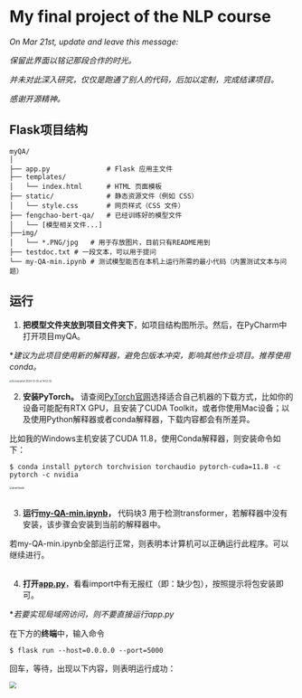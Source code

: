 # My final project of the NLP course

*On Mar 21st, update and leave this message:*

*保留此界面以铭记那段合作的时光。*

*并未对此深入研究，仅仅是跑通了别人的代码，后加以定制，完成结课项目。*

*感谢开源精神。*

## Flask项目结构

```
myQA/
│
├── app.py              # Flask 应用主文件
├── templates/
│   └── index.html      # HTML 页面模板
├── static/             # 静态资源文件（例如 CSS）
│   └── style.css       # 网页样式（CSS 文件）
├── fengchao-bert-qa/   # 已经训练好的模型文件
│	└── [模型相关文件...]
├──img/
│	└── *.PNG/jpg	# 用于存放图片，目前只有README用到
├──	testdoc.txt	# 一段文本，可以用于提问
└──	my-QA-min.ipynb	# 测试模型能否在本机上运行所需的最小代码（内置测试文本与问题）
```



## 运行

1. **把模型文件夹放到项目文件夹下**，如项目结构图所示。然后，在PyCharm中打开项目myQA。

**建议为此项目使用新的解释器，避免包版本冲突，影响其他作业项目。推荐使用conda。*

<img src="./img/using_new_interp.png" alt="Screenshot 2024-12-05 at 14.53.32" style="zoom:30%;" />

2. **安装PyTorch。**  请查阅[PyTorch官网](https://pytorch.org/get-started/locally/)选择适合自己机器的下载方式，比如你的设备可能配有RTX GPU，且安装了CUDA Toolkit，或者你使用Mac设备；以及使用Python解释器或者conda解释器，下载内容都会有所差异。

比如我的Windows主机安装了CUDA 11.8，使用Conda解释器，则安装命令如下：

```
$ conda install pytorch torchvision torchaudio pytorch-cuda=11.8 -c pytorch -c nvidia
```

<img src="./img/torch_ins.png" alt="downloads" style="zoom:30%;" />
<br>
<br>

3. **运行[my-QA-min.ipynb](./my-QA-min.ipynb)，** 代码块3 用于检测transformer，若解释器中没有安装，该步骤会安装到当前的解释器中。

若my-QA-min.ipynb全部运行正常，则表明本计算机可以正确运行此程序。可以继续进行。
<br>
<br>


4. **打开[app.py](./app.py)**，看看import中有无报红（即：缺少包），按照提示将包安装即可。



**若要实现局域网访问，则不要直接运行app.py*

在下方的**终端**中，输入命令

```
$ flask run --host=0.0.0.0 --port=5000
```

回车，等待，出现以下内容，则表明运行成功：

<img src="./img/run.png" style="zoom: 75%">

